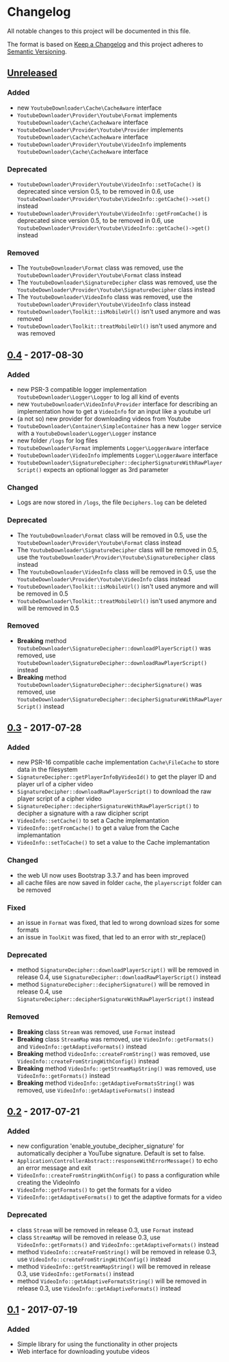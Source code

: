 # Changelog

All notable changes to this project will be documented in this file.

The format is based on [Keep a Changelog](http://keepachangelog.com/en/1.0.0/)
and this project adheres to [Semantic Versioning](http://semver.org/spec/v2.0.0.html).

## [Unreleased]

### Added

- new `YoutubeDownloader\Cache\CacheAware` interface
- `YoutubeDownloader\Provider\Youtube\Format` implements `YoutubeDownloader\Cache\CacheAware` interface
- `YoutubeDownloader\Provider\Youtube\Provider` implements `YoutubeDownloader\Cache\CacheAware` interface
- `YoutubeDownloader\Provider\Youtube\VideoInfo` implements `YoutubeDownloader\Cache\CacheAware` interface

### Deprecated

- `YoutubeDownloader\Provider\Youtube\VideoInfo::setToCache()` is deprecated since version 0.5, to be removed in 0.6, use `YoutubeDownloader\Provider\Youtube\VideoInfo::getCache()->set()` instead
- `YoutubeDownloader\Provider\Youtube\VideoInfo::getFromCache()` is deprecated since version 0.5, to be removed in 0.6, use `YoutubeDownloader\Provider\Youtube\VideoInfo::getCache()->get()` instead

### Removed

- The `YoutubeDownloader\Format` class was removed, use the `YoutubeDownloader\Provider\Youtube\Format` class instead
- The `YoutubeDownloader\SignatureDecipher` class was removed, use the `YoutubeDownloader\Provider\Youtube\SignatureDecipher` class instead
- The `YoutubeDownloader\VideoInfo` class was removed, use the `YoutubeDownloader\Provider\Youtube\VideoInfo` class instead
- `YoutubeDownloader\Toolkit::isMobileUrl()` isn't used anymore and was removed
- `YoutubeDownloader\Toolkit::treatMobileUrl()` isn't used anymore and was removed

## [0.4] - 2017-08-30

### Added

- new PSR-3 compatible logger implementation `YoutubeDownloader\Logger\Logger` to log all kind of events
- new `YoutubeDownloader\VideoInfo\Provider` interface for describing an implementation how to get a `VideoInfo` for an input like a youtube url
- (a not so) new provider for downloading videos from Youtube
- `YoutubeDownloader\Container\SimpleContainer` has a new `logger` service with a `YoutubeDownloader\Logger\Logger` instance
- new folder `/logs` for log files
- `YoutubeDownloader\Format` implements `Logger\LoggerAware` interface
- `YoutubeDownloader\VideoInfo` implements `Logger\LoggerAware` interface
- `YoutubeDownloader\SignatureDecipher::decipherSignatureWithRawPlayerScript()` expects an optional logger as 3rd parameter

### Changed

- Logs are now stored in `/logs`, the file `Deciphers.log` can be deleted

### Deprecated

- The `YoutubeDownloader\Format` class will be removed in 0.5, use the `YoutubeDownloader\Provider\Youtube\Format` class instead
- The `YoutubeDownloader\SignatureDecipher` class will be removed in 0.5, use the `YoutubeDownloader\Provider\Youtube\SignatureDecipher` class instead
- The `YoutubeDownloader\VideoInfo` class will be removed in 0.5, use the `YoutubeDownloader\Provider\Youtube\VideoInfo` class instead
- `YoutubeDownloader\Toolkit::isMobileUrl()` isn't used anymore and will be removed in 0.5
- `YoutubeDownloader\Toolkit::treatMobileUrl()` isn't used anymore and will be removed in 0.5

### Removed

- **Breaking** method `YoutubeDownloader\SignatureDecipher::downloadPlayerScript()` was removed, use `YoutubeDownloader\SignatureDecipher::downloadRawPlayerScript()` instead
- **Breaking** method `YoutubeDownloader\SignatureDecipher::decipherSignature()` was removed, use `YoutubeDownloader\SignatureDecipher::decipherSignatureWithRawPlayerScript()` instead

## [0.3] - 2017-07-28

### Added

- new PSR-16 compatible cache implementation `Cache\FileCache` to store data in the filesystem
- `SignatureDecipher::getPlayerInfoByVideoId()` to get the player ID and player url of a cipher video
- `SignatureDecipher::downloadRawPlayerScript()` to download the raw player script of a cipher video
- `SignatureDecipher::decipherSignatureWithRawPlayerScript()` to decipher a signature with a raw dicipher script
- `VideoInfo::setCache()` to set a Cache implemantation
- `VideoInfo::getFromCache()` to get a value from the Cache implemantation
- `VideoInfo::setToCache()` to set a value to the Cache implemantation

### Changed

- the web UI now uses Bootstrap 3.3.7 and has been improved
- all cache files are now saved in folder `cache`, the `playerscript` folder can be removed

### Fixed

- an issue in `Format` was fixed, that led to wrong download sizes for some formats
- an issue in `ToolKit` was fixed, that led to an error with str_replace()

### Deprecated

- method `SignatureDecipher::downloadPlayerScript()` will be removed in release 0.4, use `SignatureDecipher::downloadRawPlayerScript()` instead
- method `SignatureDecipher::decipherSignature()` will be removed in release 0.4, use `SignatureDecipher::decipherSignatureWithRawPlayerScript()` instead

### Removed

- **Breaking** class `Stream` was removed, use `Format` instead
- **Breaking** class `StreamMap` was removed, use `VideoInfo::getFormats()` and `VideoInfo::getAdaptiveFormats()` instead
- **Breaking** method `VideoInfo::createFromString()` was removed, use `VideoInfo::createFromStringWithConfig()` instead
- **Breaking** method `VideoInfo::getStreamMapString()` was removed, use `VideoInfo::getFormats()` instead
- **Breaking** method `VideoInfo::getAdaptiveFormatsString()` was removed, use `VideoInfo::getAdaptiveFormats()` instead

## [0.2] - 2017-07-21

### Added

- new configuration 'enable_youtube_decipher_signature' for automatically decipher a YouTube signature. Default is set to false.
- `Application\ControllerAbstract::responseWithErrorMessage()` to echo an error message and exit
- `VideoInfo::createFromStringWithConfig()` to pass a configuration while creating the VideoInfo
- `VideoInfo::getFormats()` to get the formats for a video
- `VideoInfo::getAdaptiveFormats()` to get the adaptive formats for a video

### Deprecated

- class `Stream` will be removed in release 0.3, use `Format` instead
- class `StreamMap` will be removed in release 0.3, use `VideoInfo::getFormats()` and `VideoInfo::getAdaptiveFormats()` instead
- method `VideoInfo::createFromString()` will be removed in release 0.3, use `VideoInfo::createFromStringWithConfig()` instead
- method `VideoInfo::getStreamMapString()` will be removed in release 0.3, use `VideoInfo::getFormats()` instead
- method `VideoInfo::getAdaptiveFormatsString()` will be removed in release 0.3, use `VideoInfo::getAdaptiveFormats()` instead

## [0.1] - 2017-07-19

### Added
- Simple library for using the functionality in other projects
- Web interface for downloading youtube videos

[Unreleased]: https://github.com/jeckman/YouTube-Downloader/compare/0.4...HEAD
[0.4]: https://github.com/jeckman/YouTube-Downloader/compare/0.3...0.4
[0.3]: https://github.com/jeckman/YouTube-Downloader/compare/0.2...0.3
[0.2]: https://github.com/jeckman/YouTube-Downloader/compare/0.1...0.2
[0.1]: https://github.com/jeckman/YouTube-Downloader/compare/7397d4101a96aa3cc28d211d9f23d5da34c3d9c8...0.1
